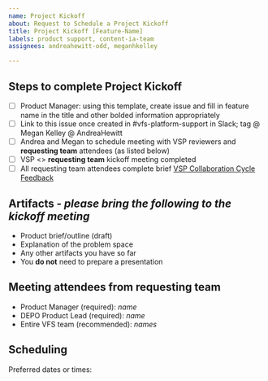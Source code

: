 ```yaml
---
name: Project Kickoff
about: Request to Schedule a Project Kickoff 
title: Project Kickoff [Feature-Name]
labels: product support, content-ia-team
assignees: andreahewitt-odd, meganhkelley

---
```


## Steps to complete Project Kickoff
- [ ] Product Manager: using this template, create issue and fill in feature name in the title and other bolded information appropriately
- [ ] Link to this issue once created in #vfs-platform-support in Slack; tag @ Megan Kelley @ AndreaHewitt
- [ ] Andrea and Megan to schedule meeting with VSP reviewers and **requesting team** attendees (as listed below)
- [ ] VSP <> **requesting team** kickoff meeting completed
- [ ] All requesting team attendees complete brief [VSP Collaboration Cycle Feedback](https://adhoc.optimalworkshop.com/questions/20260uu8-0-0/questions/before)

## Artifacts - _please bring the following to the kickoff meeting_
- Product brief/outline (draft)
- Explanation of the problem space
- Any other artifacts you have so far
- You **do not** need to prepare a presentation

## Meeting attendees from **requesting team**
- Product Manager (required): _name_
- DEPO Product Lead (required): _name_
- Entire VFS team (recommended): _names_

## Scheduling
Preferred dates or times: 
